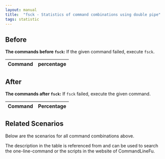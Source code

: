 ```yaml
---
layout: manual
title:  "fsck - Statistics of command combinations using double pipe"
tags: statistic
---
```


## Before

__The commands before `fsck`:__ If the given command failed, execute `fsck`.

| Command | percentage |
|--------|--------|



## After

__The commands after `fsck`:__ If `fsck` failed, execute the given command.

| Command | Percentage | 
|-------|--------|



## Related Scenarios

Below are the scenarios for all command combinations above.

The description in the table is referenced from and can be used to search the one-line-command or the scripts in the website of CommandLineFu.




